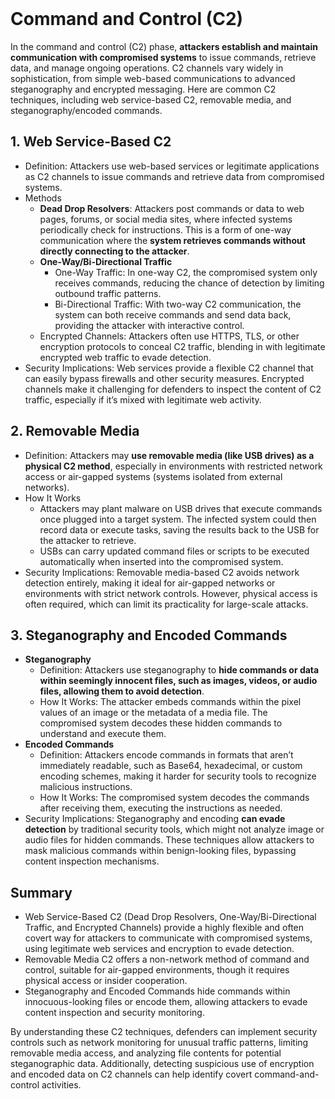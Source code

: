 <br>

# Command and Control (C2)
In the command and control (C2) phase, **attackers establish and maintain communication with compromised systems** to issue commands, retrieve data, and manage ongoing operations. C2 channels vary widely in sophistication, from simple web-based communications to advanced steganography and encrypted messaging. Here are common C2 techniques, including web service-based C2, removable media, and steganography/encoded commands.

## 1. Web Service-Based C2
  - Definition: Attackers use web-based services or legitimate applications as C2 channels to issue commands and retrieve data from compromised systems.
  - Methods
    - **Dead Drop Resolvers**: Attackers post commands or data to web pages, forums, or social media sites, where infected systems periodically check for instructions. This is a form of one-way communication where the **system retrieves commands without directly connecting to the attacker**.
    - **One-Way/Bi-Directional Traffic**
      - One-Way Traffic: In one-way C2, the compromised system only receives commands, reducing the chance of detection by limiting outbound traffic patterns.
      - Bi-Directional Traffic: With two-way C2 communication, the system can both receive commands and send data back, providing the attacker with interactive control.
    - Encrypted Channels: Attackers often use HTTPS, TLS, or other encryption protocols to conceal C2 traffic, blending in with legitimate encrypted web traffic to evade detection.
  - Security Implications: Web services provide a flexible C2 channel that can easily bypass firewalls and other security measures. Encrypted channels make it challenging for defenders to inspect the content of C2 traffic, especially if it’s mixed with legitimate web activity.

## 2. Removable Media
  - Definition: Attackers may **use removable media (like USB drives) as a physical C2 method**, especially in environments with restricted network access or air-gapped systems (systems isolated from external networks).
  - How It Works
    - Attackers may plant malware on USB drives that execute commands once plugged into a target system. The infected system could then record data or execute tasks, saving the results back to the USB for the attacker to retrieve.
    - USBs can carry updated command files or scripts to be executed automatically when inserted into the compromised system.
  - Security Implications: Removable media-based C2 avoids network detection entirely, making it ideal for air-gapped networks or environments with strict network controls. However, physical access is often required, which can limit its practicality for large-scale attacks.

## 3. Steganography and Encoded Commands
  - **Steganography**
    - Definition: Attackers use steganography to **hide commands or data within seemingly innocent files, such as images, videos, or audio files, allowing them to avoid detection**.
    - How It Works: The attacker embeds commands within the pixel values of an image or the metadata of a media file. The compromised system decodes these hidden commands to understand and execute them.
  - **Encoded Commands**
    - Definition: Attackers encode commands in formats that aren’t immediately readable, such as Base64, hexadecimal, or custom encoding schemes, making it harder for security tools to recognize malicious instructions.
    - How It Works: The compromised system decodes the commands after receiving them, executing the instructions as needed.
  - Security Implications: Steganography and encoding **can evade detection** by traditional security tools, which might not analyze image or audio files for hidden commands. These techniques allow attackers to mask malicious commands within benign-looking files, bypassing content inspection mechanisms.

## Summary
  - Web Service-Based C2 (Dead Drop Resolvers, One-Way/Bi-Directional Traffic, and Encrypted Channels) provide a highly flexible and often covert way for attackers to communicate with compromised systems, using legitimate web services and encryption to evade detection.
  - Removable Media C2 offers a non-network method of command and control, suitable for air-gapped environments, though it requires physical access or insider cooperation.
  - Steganography and Encoded Commands hide commands within innocuous-looking files or encode them, allowing attackers to evade content inspection and security monitoring.

By understanding these C2 techniques, defenders can implement security controls such as network monitoring for unusual traffic patterns, limiting removable media access, and analyzing file contents for potential steganographic data. Additionally, detecting suspicious use of encryption and encoded data on C2 channels can help identify covert command-and-control activities.  
<br>